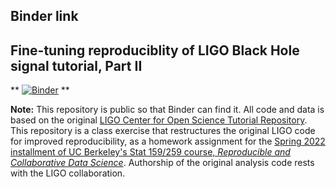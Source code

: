 ## Binder link 
## Fine-tuning reproduciblity of LIGO Black Hole signal tutorial, Part II

** [![Binder](https://mybinder.org/badge_logo.svg)](https://mybinder.org/v2/gh/UCB-stat-159-s22/hw06-WenChingTu/HEAD) **

**Note:** This repository is public so that Binder can find it. All code and data is based on the original [LIGO Center for Open Science Tutorial Repository](https://github.com/losc-tutorial/LOSC_Event_tutorial). This repository is a class exercise that restructures the original LIGO code for improved reproducibility, as a homework assignment for the [Spring 2022 installment of UC Berkeley's Stat 159/259 course, _Reproducible and Collaborative Data Science_](https://ucb-stat-159-s22.github.io). Authorship of the original analysis code rests with the LIGO collaboration.
